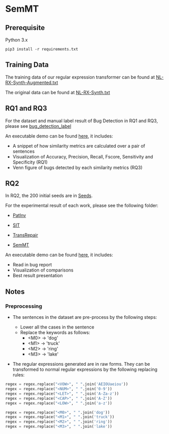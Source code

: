 # SemMT

## Prerequisite

Python 3.x

```shell
pip3 install -r requirements.txt
```



## Training Data

The training data of our regular expression transformer can be found at [NL-RX-Synth-Augmented.txt](./data/Training-Data/NL-RX-Synth-Augmented.txt)

The original data can be found at [NL-RX-Synth.txt](./data/Training-Data/NL-RX-Synth.txt)



## RQ1 and RQ3

For the dataset and manual label result of Bug Detection in RQ1 and RQ3, please see [bug_detection_label](./data/RQ1-RQ3-Bug-Detection/bug_detection_label.csv)



An executable demo can be found [here](https://github.com/SemMT-ICSE21/SemMT/blob/master/code_book/metrics_calculation.ipynb), it includes:

- A snippet of how similarity metrics are calculated over a pair of sentences
- Visualization of Accuracy, Precision, Recall, Fscore, Sensitivity and Specificity (RQ1)
- Venn figure of bugs detected by each similarity metrics (RQ3) 



## RQ2

In RQ2, the 200 initial seeds are in [Seeds](./data/RQ2-Existingwork-Comparison/Seeds/initial_seed_200.txt).

For the experimental result of each work, please see the following folder:

- [PatInv](./data/RQ2-Existingwork-Comparison/PatInv/)

- [SIT](./data/RQ2-Existingwork-Comparison/SIT/)

- [TransRepair](./data/RQ2-Existingwork-Comparison/TransRepair/)

- [SemMT](./data/RQ2-Existingwork-Comparison/SemMT/)

An executable demo can be found [here](https://github.com/SemMT-ICSE21/SemMT/blob/master/code_book/comparison_with_existing_work.ipynb), it includes:

- Read in bug report
- Visualization of comparisons
- Best result presentation



## Notes

### Preprocessing

- The sentences in the dataset are pre-process by the following steps:
  - Lower all the cases in the sentence
  - Replace the keywords as follows:
    - \<M0\> -> \'dog\'
    - \<M1\> -> \'truck\'
    - \<M2\> -> \'ring\'
    - \<M3\> -> \'lake\'

- The regular expressions generated are in raw forms. They can be transformed to normal regular expressions by the following replacing rules:

```python
regex = regex.replace("<VOW>", " ".join('AEIOUaeiou'))
regex = regex.replace("<NUM>", " ".join('0-9'))
regex = regex.replace("<LET>", " ".join('A-Za-z'))
regex = regex.replace("<CAP>", " ".join('A-Z'))
regex = regex.replace("<LOW>", " ".join('a-z'))

regex = regex.replace("<M0>", " ".join('dog'))
regex = regex.replace("<M1>", " ".join('truck'))
regex = regex.replace("<M2>", " ".join('ring'))
regex = regex.replace("<M3>", " ".join('lake'))
```


